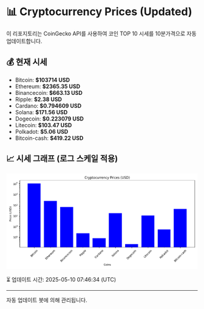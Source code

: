 
# 📊 Cryptocurrency Prices (Updated)

이 리포지토리는 CoinGecko API를 사용하여 코인 TOP 10 시세를 10분가격으로 자동 업데이트합니다.

## 💰 현재 시세
- Bitcoin: **$103714 USD**
- Ethereum: **$2365.35 USD**
- Binancecoin: **$663.13 USD**
- Ripple: **$2.38 USD**
- Cardano: **$0.794609 USD**
- Solana: **$171.56 USD**
- Dogecoin: **$0.223079 USD**
- Litecoin: **$103.47 USD**
- Polkadot: **$5.06 USD**
- Bitcoin-cash: **$419.22 USD**

## 📈 시세 그래프 (로그 스케일 적용)
![Crypto Prices](crypto_prices.png)

⏳ 업데이트 시간: 2025-05-10 07:46:34 (UTC)

---
자동 업데이트 봇에 의해 관리됩니다.
